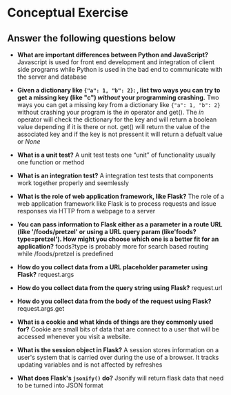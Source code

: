 # Conceptual Exercise

## Answer the following questions below

- **What are important differences between Python and JavaScript?**
  Javascript is used for front end development and integration of client side programs while Python is used in the bad end to communicate with the server and database

- **Given a dictionary like `{"a": 1, "b": 2}`: , list two ways you can try to get a missing key (like "c") _without_ your programming crashing.**
  Two ways you can get a missing key from a dictionary like `{"a": 1, "b": 2}` without crashing your program is the _in_ operator and get(). The _in_ operator will check the dictionary for the key and will return a boolean value depending if it is there or not. get() will return the value of the associated key and if the key is not pressent it will return a defualt value or _None_

- **What is a unit test?**
  A unit test tests one “unit” of functionality usually one function or method

- **What is an integration test?**
  A integration test tests that components work together properly and seemlessly

- **What is the role of web application framework, like Flask?**
  The role of a web application framework like Flask is to process requests and issue responses via HTTP from a webpage to a server

- **You can pass information to Flask either as a parameter in a route URL (like '/foods/pretzel' or using a URL query param (like'foods?type=pretzel'). How might you choose which one is a better fit for an application?**
  foods?type is probably more for search based routing while /foods/pretzel is predefined

- **How do you collect data from a URL placeholder parameter using Flask?**
  request.args

- **How do you collect data from the query string using Flask?**
  request.url

- **How do you collect data from the body of the request using Flask?**
  request.args.get

- **What is a cookie and what kinds of things are they commonly used for?**
  Cookie are small bits of data that are connect to a user that will be accessed whenever you visit a website.

- **What is the session object in Flask?**
  A session stores information on a user's system that is carried over during the use of a browser. It tracks updating variables and is not affected by refreshes

- **What does Flask's `jsonify()` do?**
  Jsonify will return flask data that need to be turned into JSON format
